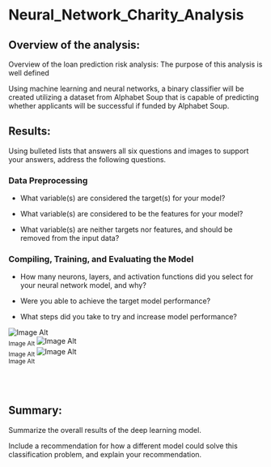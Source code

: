 # Neural_Network_Charity_Analysis


## Overview of the analysis:
Overview of the loan prediction risk analysis:
The purpose of this analysis is well defined

Using machine learning and neural networks, a binary classifier will be created utilizing a dataset from Alphabet Soup that is capable of predicting whether applicants will be successful if funded by Alphabet Soup.

## Results:
Using bulleted lists that answers all six questions and images to support your answers, address the following questions.

### Data Preprocessing

- What variable(s) are considered the target(s) for your model?

- What variable(s) are considered to be the features for your model?

- What variable(s) are neither targets nor features, and should be removed from the input data?

### Compiling, Training, and Evaluating the Model

- How many neurons, layers, and activation functions did you select for your neural network model, and why?

- Were you able to achieve the target model performance?

- What steps did you take to try and increase model performance?

![Image Alt](Resources/images/---.png)
<br><sub>Image Alt</sub>
![Image Alt](Resources/images/---.png)
<br><sub>Image Alt</sub>
![Image Alt](Resources/images/---.png)
<br><sub>Image Alt</sub>

<br>
<br>

## Summary:
Summarize the overall results of the deep learning model.

Include a recommendation for how a different model could solve this classification problem, and explain your recommendation.

